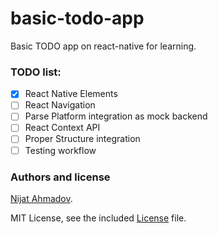 # basic-todo-app
Basic TODO app on react-native for learning.

### TODO list:
 - [x] React Native Elements
 - [ ] React Navigation
 - [ ] Parse Platform integration as mock backend
 - [ ] React Context API
 - [ ] Proper Structure integration
 - [ ] Testing workflow

### Authors and license ###
[Nijat Ahmadov](https://github.com/Nijat13).

MIT License, see the included [License](LICENSE) file.
